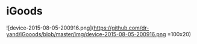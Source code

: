 # iGoods
![device-2015-08-05-200916.png](https://github.com/dr-yand/iGooods/blob/master/img/device-2015-08-05-200916.png =100x20)
